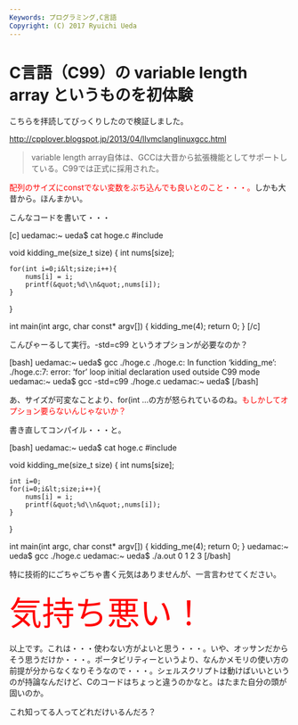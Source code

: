 ```yaml
---
Keywords: プログラミング,C言語
Copyright: (C) 2017 Ryuichi Ueda
---
```


# C言語（C99）の variable length array というものを初体験
こちらを拝読してびっくりしたので検証しました。

<a href="http://cpplover.blogspot.jp/2013/04/llvmclanglinuxgcc.html">http://cpplover.blogspot.jp/2013/04/llvmclanglinuxgcc.html</a>
<blockquote>variable length array自体は、GCCは大昔から拡張機能としてサポートしている。C99では正式に採用された。</blockquote>
<span style="color: #ff0000;">配列のサイズにconstでない変数をぶち込んでも良いとのこと・・・。</span>しかも大昔から。ほんまかい。

こんなコードを書いて・・・

[c]
uedamac:~ ueda$ cat hoge.c
#include

void kidding_me(size_t size)
{
	int nums[size];

	for(int i=0;i&lt;size;i++){
		nums[i] = i;
		printf(&quot;%d\\n&quot;,nums[i]);
	}
}

int main(int argc, char const* argv[])
{
	kidding_me(4);
	return 0;
}
[/c]

こんぴゃーるして実行。-std=c99 というオプションが必要なのか？

[bash]
uedamac:~ ueda$ gcc ./hoge.c
./hoge.c: In function ‘kidding_me’:
./hoge.c:7: error: ‘for’ loop initial declaration used outside C99 mode
uedamac:~ ueda$ gcc -std=c99 ./hoge.c
uedamac:~ ueda$
[/bash]

あ、サイズが可変なことより、for(int ...の方が怒られているのね。<span style="color: #ff0000;">もしかしてオプション要らないんじゃないか？</span>

書き直してコンパイル・・・と。

[bash]
uedamac:~ ueda$ cat hoge.c
#include

void kidding_me(size_t size)
{
	int nums[size];

	int i=0;
	for(i=0;i&lt;size;i++){
		nums[i] = i;
		printf(&quot;%d\\n&quot;,nums[i]);
	}
}

int main(int argc, char const* argv[])
{
	kidding_me(4);
	return 0;
}
uedamac:~ ueda$ gcc ./hoge.c
uedamac:~ ueda$ ./a.out
0
1
2
3
[/bash]

特に技術的にごちゃごちゃ書く元気はありませんが、一言言わせてください。

<span style="color: #ff0000; font-size: 44pt;">気持ち悪い！</span>

以上です。これは・・・使わない方がよいと思う・・・。いや、オッサンだからそう思うだけか・・・。ポータビリティーというより、なんかメモリの使い方の前提が分からなくなりそうなので・・・。シェルスクリプトは動けばいいというのが持論なんだけど、Cのコードはちょっと違うのかなと。はたまた自分の頭が固いのか。

これ知ってる人ってどれだけいるんだろ？
